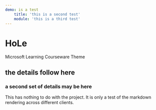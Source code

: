 ```yaml
---
demo: is a test
    title: 'this is a second test'
    module: 'this is a third test'
---
```


# HoLe

Microsoft Learning Courseware Theme


## the details follow here

### a second set of details may be here

This has nothing to do with the project. It is only a test of the markdown rendering across different clients.
